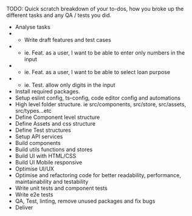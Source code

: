 TODO: Quick scratch breakdown of your to-dos, how you broke up the different tasks and any QA / tests you did.
 
- Analyse tasks
- - Write draft features and test cases
- - ie. Feat. as a user, I want to be able to enter only numbers in the input
- - ie. Feat. as a user, I want to be able to select loan purpose
- - ie. Test. allow only digits in the input
- Install required packages.
- Setup eslint config, ts-config, code editor config and automations
- High level folder structure. ie src/components, src/store, src/assets, src/types...etc
- Define Component level structure
- Define Assets and css structure
- Define Test structures
- Setup API services
- Build components
- Build utils functions and stores
- Build UI with HTML/CSS
- Build UI Mobile responsive
- Optimise UI/UX
- Optimise and refactoring code for better readability, performance, maintainability and testability
- Write unit tests and component tests
- Write e2e tests
- QA, Test, linting, remove unused packages and fix bugs
- Deliver
